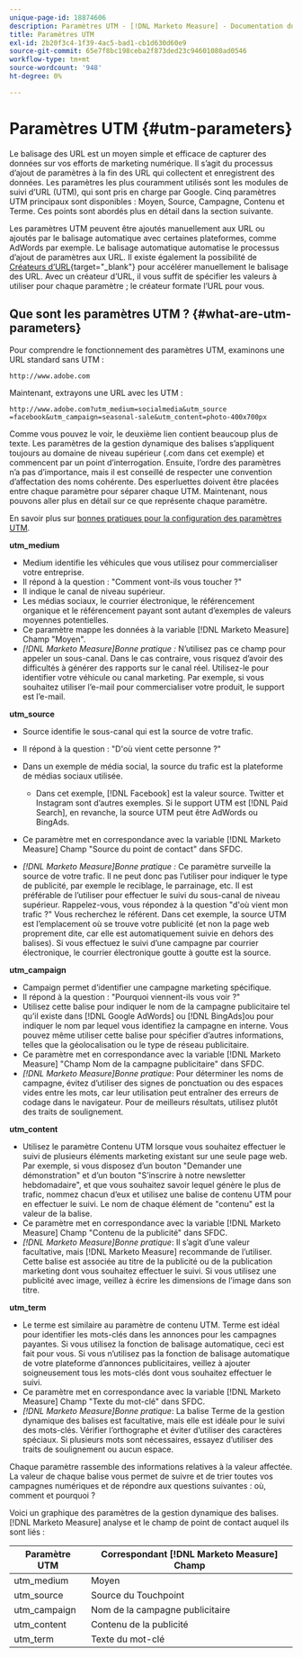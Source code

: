 ```yaml
---
unique-page-id: 18874606
description: Paramètres UTM - [!DNL Marketo Measure] - Documentation du produit
title: Paramètres UTM
exl-id: 2b20f3c4-1f39-4ac5-bad1-cb1d630d60e9
source-git-commit: 65e7f8bc198ceba2f873ded23c94601080ad0546
workflow-type: tm+mt
source-wordcount: '948'
ht-degree: 0%

---
```


# Paramètres UTM {#utm-parameters}

Le balisage des URL est un moyen simple et efficace de capturer des données sur vos efforts de marketing numérique. Il s’agit du processus d’ajout de paramètres à la fin des URL qui collectent et enregistrent des données. Les paramètres les plus couramment utilisés sont les modules de suivi d’URL (UTM), qui sont pris en charge par Google. Cinq paramètres UTM principaux sont disponibles : Moyen, Source, Campagne, Contenu et Terme. Ces points sont abordés plus en détail dans la section suivante.

Les paramètres UTM peuvent être ajoutés manuellement aux URL ou ajoutés par le balisage automatique avec certaines plateformes, comme AdWords par exemple. Le balisage automatique automatise le processus d’ajout de paramètres aux URL. Il existe également la possibilité de [Créateurs d’URL](https://ga-dev-tools.appspot.com/campaign-url-builder/){target=&quot;_blank&quot;} pour accélérer manuellement le balisage des URL. Avec un créateur d’URL, il vous suffit de spécifier les valeurs à utiliser pour chaque paramètre ; le créateur formate l’URL pour vous.

## Que sont les paramètres UTM ? {#what-are-utm-parameters}

Pour comprendre le fonctionnement des paramètres UTM, examinons une URL standard sans UTM :

`http://www.adobe.com`

Maintenant, extrayons une URL avec les UTM :

`http://www.adobe.com?utm_medium=socialmedia&utm_source =facebook&utm_campaign=seasonal-sale&utm_content=photo-400x700px`

Comme vous pouvez le voir, le deuxième lien contient beaucoup plus de texte. Les paramètres de la gestion dynamique des balises s’appliquent toujours au domaine de niveau supérieur (.com dans cet exemple) et commencent par un point d’interrogation. Ensuite, l’ordre des paramètres n’a pas d’importance, mais il est conseillé de respecter une convention d’affectation des noms cohérente. Des esperluettes doivent être placées entre chaque paramètre pour séparer chaque UTM. Maintenant, nous pouvons aller plus en détail sur ce que représente chaque paramètre.

En savoir plus sur [bonnes pratiques pour la configuration des paramètres UTM](/help/channel-tracking-and-setup/online-channels/best-practices-for-setting-up-utm-parameters.md).

**utm_medium**

* Medium identifie les véhicules que vous utilisez pour commercialiser votre entreprise.
* Il répond à la question : &quot;Comment vont-ils vous toucher ?&quot;
* Il indique le canal de niveau supérieur.
* Les médias sociaux, le courrier électronique, le référencement organique et le référencement payant sont autant d’exemples de valeurs moyennes potentielles.
* Ce paramètre mappe les données à la variable [!DNL Marketo Measure] Champ &quot;Moyen&quot;.
* _[!DNL Marketo Measure]Bonne pratique :_ N’utilisez pas ce champ pour appeler un sous-canal. Dans le cas contraire, vous risquez d’avoir des difficultés à générer des rapports sur le canal réel. Utilisez-le pour identifier votre véhicule ou canal marketing. Par exemple, si vous souhaitez utiliser l’e-mail pour commercialiser votre produit, le support est l’e-mail.

**utm_source**

* Source identifie le sous-canal qui est la source de votre trafic.
* Il répond à la question : &quot;D&#39;où vient cette personne ?&quot;
* Dans un exemple de média social, la source du trafic est la plateforme de médias sociaux utilisée.
   * Dans cet exemple, [!DNL Facebook] est la valeur source. Twitter et Instagram sont d’autres exemples. Si le support UTM est [!DNL Paid Search], en revanche, la source UTM peut être AdWords ou BingAds.

* Ce paramètre met en correspondance avec la variable [!DNL Marketo Measure] Champ &quot;Source du point de contact&quot; dans SFDC.
* _[!DNL Marketo Measure]Bonne pratique :_ Ce paramètre surveille la source de votre trafic. Il ne peut donc pas l’utiliser pour indiquer le type de publicité, par exemple le reciblage, le parrainage, etc. Il est préférable de l’utiliser pour effectuer le suivi du sous-canal de niveau supérieur. Rappelez-vous, vous répondez à la question &quot;d&#39;où vient mon trafic ?&quot; Vous recherchez le référent. Dans cet exemple, la source UTM est l’emplacement où se trouve votre publicité (et non la page web proprement dite, car elle est automatiquement suivie en dehors des balises). Si vous effectuez le suivi d’une campagne par courrier électronique, le courrier électronique goutte à goutte est la source.

**utm_campaign**

* Campaign permet d’identifier une campagne marketing spécifique.
* Il répond à la question : &quot;Pourquoi viennent-ils vous voir ?&quot;
* Utilisez cette balise pour indiquer le nom de la campagne publicitaire tel qu’il existe dans [!DNL Google AdWords] ou [!DNL BingAds]ou pour indiquer le nom par lequel vous identifiez la campagne en interne. Vous pouvez même utiliser cette balise pour spécifier d’autres informations, telles que la géolocalisation ou le type de réseau publicitaire.
* Ce paramètre met en correspondance avec la variable [!DNL Marketo Measure] &quot;Champ Nom de la campagne publicitaire&quot; dans SFDC.
* _[!DNL Marketo Measure]Bonne pratique_: Pour déterminer les noms de campagne, évitez d’utiliser des signes de ponctuation ou des espaces vides entre les mots, car leur utilisation peut entraîner des erreurs de codage dans le navigateur. Pour de meilleurs résultats, utilisez plutôt des traits de soulignement.

**utm_content**

* Utilisez le paramètre Contenu UTM lorsque vous souhaitez effectuer le suivi de plusieurs éléments marketing existant sur une seule page web. Par exemple, si vous disposez d’un bouton &quot;Demander une démonstration&quot; et d’un bouton &quot;S’inscrire à notre newsletter hebdomadaire&quot;, et que vous souhaitez savoir lequel génère le plus de trafic, nommez chacun d’eux et utilisez une balise de contenu UTM pour en effectuer le suivi. Le nom de chaque élément de &quot;contenu&quot; est la valeur de la balise.
* Ce paramètre met en correspondance avec la variable [!DNL Marketo Measure] Champ &quot;Contenu de la publicité&quot; dans SFDC.
* _[!DNL Marketo Measure]Bonne pratique_: Il s’agit d’une valeur facultative, mais [!DNL Marketo Measure] recommande de l’utiliser. Cette balise est associée au titre de la publicité ou de la publication marketing dont vous souhaitez effectuer le suivi. Si vous utilisez une publicité avec image, veillez à écrire les dimensions de l’image dans son titre.

**utm_term**

* Le terme est similaire au paramètre de contenu UTM. Terme est idéal pour identifier les mots-clés dans les annonces pour les campagnes payantes. Si vous utilisez la fonction de balisage automatique, ceci est fait pour vous. Si vous n’utilisez pas la fonction de balisage automatique de votre plateforme d’annonces publicitaires, veillez à ajouter soigneusement tous les mots-clés dont vous souhaitez effectuer le suivi.
* Ce paramètre met en correspondance avec la variable [!DNL Marketo Measure] Champ &quot;Texte du mot-clé&quot; dans SFDC.
* _[!DNL Marketo Measure]Bonne pratique_: La balise Terme de la gestion dynamique des balises est facultative, mais elle est idéale pour le suivi des mots-clés. Vérifier l’orthographe et éviter d’utiliser des caractères spéciaux. Si plusieurs mots sont nécessaires, essayez d’utiliser des traits de soulignement ou aucun espace.

Chaque paramètre rassemble des informations relatives à la valeur affectée. La valeur de chaque balise vous permet de suivre et de trier toutes vos campagnes numériques et de répondre aux questions suivantes : où, comment et pourquoi ?

Voici un graphique des paramètres de la gestion dynamique des balises. [!DNL Marketo Measure] analyse et le champ de point de contact auquel ils sont liés :

| **Paramètre UTM** | **Correspondant [!DNL Marketo Measure] Champ** |
|---|---|
| utm_medium | Moyen |
| utm_source | Source du Touchpoint |
| utm_campaign | Nom de la campagne publicitaire |
| utm_content | Contenu de la publicité |
| utm_term | Texte du mot-clé |
